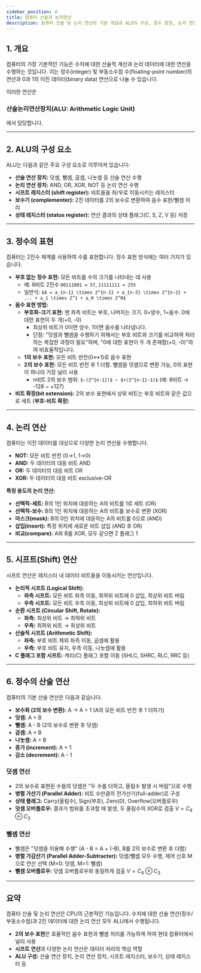 ```yaml
---
sidebar_position: 4
title: 컴퓨터 산술과 논리연산
description: 컴퓨터 산술 및 논리 연산의 기본 개념과 ALU의 구성, 정수 표현, 논리 연산, 시프트 연산 등을 이해
---
```


## 1. 개요

컴퓨터의 가장 기본적인 기능은 수치에 대한 산술적 계산과 논리 데이터에 대한 연산을 수행하는 것입니다. 이는 정수(integer) 및 부동소수점 수(floating-point number)의 연산과 0과 1의 이진 데이터(binary data) 연산으로 나눌 수 있습니다.

이러한 연산은

### **산술논리연산장치(ALU: Arithmetic Logic Unit)**

에서 담당합니다.

---

## 2. ALU의 구성 요소

ALU는 다음과 같은 주요 구성 요소로 이루어져 있습니다:

- **산술 연산 장치:** 덧셈, 뺄셈, 곱셈, 나눗셈 등 산술 연산 수행
- **논리 연산 장치:** AND, OR, XOR, NOT 등 논리 연산 수행
- **시프트 레지스터 (shift register):** 비트들을 좌/우로 이동시키는 레지스터
- **보수기 (complementer):** 2진 데이터를 2의 보수로 변환하여 음수 표현/뺄셈 처리
- **상태 레지스터 (status register):** 연산 결과의 상태 플래그(C, S, Z, V 등) 저장

---

## 3. 정수의 표현

컴퓨터는 2진수 체계를 사용하여 수를 표현합니다. 정수 표현 방식에는 여러 가지가 있습니다.

- **부호 없는 정수 표현:** 모든 비트를 수의 크기를 나타내는 데 사용
  - 예: 8비트 2진수 `00111001 = 57`, `11111111 = 255`
  - 일반식: `$A = a_{n-1} \times 2^{n-1} + a_{n-2} \times 2^{n-2} + ... + a_1 \times 2^1 + a_0 \times 2^0$`
- **음수 표현 방법:**
  - **부호화-크기 표현:** 맨 좌측 비트는 부호, 나머지는 크기. 0=양수, 1=음수. 0에 대한 표현이 두 개(+0, -0)
    - 최상위 비트가 0이면 양수, 1이면 음수를 나타냅니다.
    - 단점: "덧셈과 뺄셈을 수행하기 위해서는 부호 비트와 크기를 비교하여 처리하는 복잡한 과정이 필요"하며, "0에 대한 표현이 두 개 존재함(+0, -0)"하여 비효율적입니다.
  - **1의 보수 표현:** 모든 비트 반전(0↔1)로 음수 표현
  - **2의 보수 표현:** 모든 비트 반전 후 1 더함. 뺄셈을 덧셈으로 변환 가능, 0의 표현이 하나라 가장 널리 사용
    - n비트 2의 보수 범위: `$-(2^{n-1})$ ~ $+(2^{n-1}-1)$` (예: 8비트 → -128 ~ +127)
- **비트 확장(bit extension):** 2의 보수 표현에서 상위 비트는 부호 비트와 같은 값으로 세트 (**부호-비트 확장**)

---

## 4. 논리 연산

컴퓨터는 이진 데이터를 대상으로 다양한 논리 연산을 수행합니다.

- **NOT:** 모든 비트 반전 (0→1, 1→0)
- **AND:** 두 데이터의 대응 비트 AND
- **OR:** 두 데이터의 대응 비트 OR
- **XOR:** 두 데이터의 대응 비트 exclusive-OR

**특정 용도의 논리 연산:**

- **선택적-세트:** B의 1인 위치에 대응하는 A의 비트를 1로 세트 (OR)
- **선택적-보수:** B의 1인 위치에 대응하는 A의 비트를 보수로 변환 (XOR)
- **마스크(mask):** B의 0인 위치에 대응하는 A의 비트를 0으로 (AND)
- **삽입(insert):** 특정 위치에 새로운 비트 삽입 (AND 후 OR)
- **비교(compare):** A와 B를 XOR, 모두 같으면 Z 플래그 1

---

## 5. 시프트(Shift) 연산

시프트 연산은 레지스터 내 데이터 비트들을 이동시키는 연산입니다.

- **논리적 시프트 (Logical Shift):**
  - **좌측 시프트:** 모든 비트 좌측 이동, 최하위 비트에 0 삽입, 최상위 비트 버림
  - **우측 시프트:** 모든 비트 우측 이동, 최상위 비트에 0 삽입, 최하위 비트 버림
- **순환 시프트 (Circular Shift, Rotate):**
  - **좌측:** 최상위 비트 → 최하위 비트
  - **우측:** 최하위 비트 → 최상위 비트
- **산술적 시프트 (Arithmetic Shift):**
  - **좌측:** 부호 비트 제외 좌측 이동, 곱셈에 활용
  - **우측:** 부호 비트 유지, 우측 이동, 나눗셈에 활용
- **C 플래그 포함 시프트:** 캐리(C) 플래그 포함 이동 (SHLC, SHRC, RLC, RRC 등)

---

## 6. 정수의 산술 연산

컴퓨터의 기본 산술 연산은 다음과 같습니다.

- **보수화 (2의 보수 변환):** A → A + 1 (A의 모든 비트 반전 후 1 더하기)
- **덧셈:** A + B
- **뺄셈:** A - B (2의 보수로 변환 후 덧셈)
- **곱셈:** A × B
- **나눗셈:** A ÷ B
- **증가 (increment):** A + 1
- **감소 (decrement):** A - 1

### 덧셈 연산

- 2의 보수로 표현된 수들의 덧셈은 "두 수를 더하고, 올림수 발생 시 버림"으로 수행
- **병렬 가산기 (Parallel Adder):** 비트 수만큼의 전가산기(full-adder)로 구성
- **상태 플래그:** Carry(올림수), Sign(부호), Zero(0), Overflow(오버플로우)
- **덧셈 오버플로우:** 결과가 범위를 초과할 때 발생, 두 올림수의 XOR로 검출 $V = C_4 \oplus C_3$

### 뺄셈 연산

- 뺄셈은 "덧셈을 이용해 수행" (A - B = A + (-B), B를 2의 보수로 변환 후 더함)
- **병렬 가감산기 (Parallel Adder-Subtracter):** 덧셈/뺄셈 모두 수행, 제어 신호 M으로 연산 선택 (M=0: 덧셈, M=1: 뺄셈)
- **뺄셈 오버플로우:** 덧셈 오버플로우와 동일하게 검출 $V = C_4 \oplus C_3$

---

## 요약

컴퓨터 산술 및 논리 연산은 CPU의 근본적인 기능입니다. 수치에 대한 산술 연산(정수/부동소수점)과 2진 데이터에 대한 논리 연산 모두 ALU에서 수행됩니다.

- **2의 보수 표현**은 효율적인 음수 표현과 뺄셈 처리를 가능하게 하여 현대 컴퓨터에서 널리 사용
- **시프트 연산**과 다양한 논리 연산은 데이터 처리의 핵심 역할
- **ALU 구성:** 산술 연산 장치, 논리 연산 장치, 시프트 레지스터, 보수기, 상태 레지스터 등
